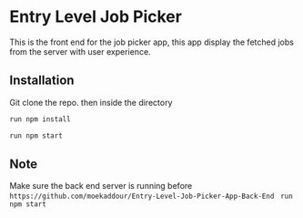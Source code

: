 # Entry Level Job Picker

This is the front end for the job picker app, this app display the fetched jobs from the server with user experience.

## Installation

Git clone the repo. then inside the directory

```bash
run npm install
```
```bash
run npm start
```

## Note

Make sure the back end server is running before ```https://github.com/moekaddour/Entry-Level-Job-Picker-App-Back-End```
``` run npm start```
